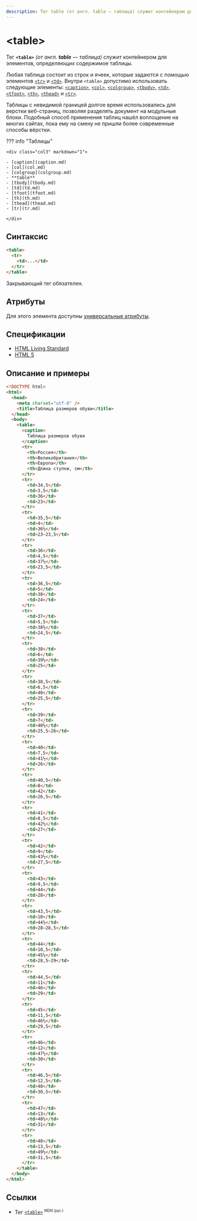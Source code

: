 ```yaml
---
description: Тег table (от англ. table — таблица) служит контейнером для элементов, определяющих содержимое таблицы
---
```


# &lt;table&gt;

Тег **`<table>`** _(от англ. **table** — таблица)_ служит контейнером для элементов, определяющих содержимое таблицы.

Любая таблица состоит из строк и ячеек, которые задаются с помощью элементов [`<tr>`](tr.md) и [`<td>`](td.md). Внутри `<table>` допустимо использовать следующие элементы: [`<caption>`](caption.md), [`<col>`](col.md), [`<colgroup>`](colgroup.md), [`<tbody>`](tbody.md), [`<td>`](td.md), [`<tfoot>`](tfoot.md), [`<th>`](th.md), [`<thead>`](thead.md) и [`<tr>`](tr.md).

Таблицы с невидимой границей долгое время использовались для верстки веб-страниц, позволяя разделять документ на модульные блоки. Подобный способ применения таблиц нашёл воплощение на многих сайтах, пока ему на смену не пришли более современные способы вёрстки.

??? info "Таблицы"

    <div class="col3" markdown="1">

    - [caption](caption.md)
    - [col](col.md)
    - [colgroup](colgroup.md)
    - **table**
    - [tbody](tbody.md)
    - [td](td.md)
    - [tfoot](tfoot.md)
    - [th](th.md)
    - [thead](thead.md)
    - [tr](tr.md)

    </div>

## Синтаксис

```html
<table>
  <tr>
    <td>...</td>
  </tr>
</table>
```

Закрывающий тег обязателен.

## Атрибуты

Для этого элемента доступны [универсальные атрибуты](uni-attr.md).

## Спецификации

- [HTML Living Standard](https://html.spec.whatwg.org/multipage/tables.html#the-table-element)
- [HTML 5](http://www.w3.org/TR/html5/tabular-data.html#the-table-element)

## Описание и примеры

```html
<!DOCTYPE html>
<html>
  <head>
    <meta charset="utf-8" />
    <title>Таблица размеров обуви</title>
  </head>
  <body>
    <table>
      <caption>
        Таблица размеров обуви
      </caption>
      <tr>
        <th>Россия</th>
        <th>Великобритания</th>
        <th>Европа</th>
        <th>Длина ступни, см</th>
      </tr>
      <tr>
        <td>34,5</td>
        <td>3,5</td>
        <td>36</td>
        <td>23</td>
      </tr>
      <tr>
        <td>35,5</td>
        <td>4</td>
        <td>36⅔</td>
        <td>23–23,5</td>
      </tr>
      <tr>
        <td>36</td>
        <td>4,5</td>
        <td>37⅓</td>
        <td>23,5</td>
      </tr>
      <tr>
        <td>36,5</td>
        <td>5</td>
        <td>38</td>
        <td>24</td>
      </tr>
      <tr>
        <td>37</td>
        <td>5,5</td>
        <td>38⅔</td>
        <td>24,5</td>
      </tr>
      <tr>
        <td>38</td>
        <td>6</td>
        <td>39⅓</td>
        <td>25</td>
      </tr>
      <tr>
        <td>38,5</td>
        <td>6,5</td>
        <td>40</td>
        <td>25,5</td>
      </tr>
      <tr>
        <td>39</td>
        <td>7</td>
        <td>40⅔</td>
        <td>25,5–26</td>
      </tr>
      <tr>
        <td>40</td>
        <td>7,5</td>
        <td>41⅓</td>
        <td>26</td>
      </tr>
      <tr>
        <td>40,5</td>
        <td>8</td>
        <td>42</td>
        <td>26,5</td>
      </tr>
      <tr>
        <td>41</td>
        <td>8,5</td>
        <td>42⅔</td>
        <td>27</td>
      </tr>
      <tr>
        <td>42</td>
        <td>9</td>
        <td>43⅓</td>
        <td>27,5</td>
      </tr>
      <tr>
        <td>43</td>
        <td>9,5</td>
        <td>44</td>
        <td>28</td>
      </tr>
      <tr>
        <td>43,5</td>
        <td>10</td>
        <td>44⅔</td>
        <td>28–28,5</td>
      </tr>
      <tr>
        <td>44</td>
        <td>10,5</td>
        <td>45⅓</td>
        <td>28,5–29</td>
      </tr>
      <tr>
        <td>44,5</td>
        <td>11</td>
        <td>46</td>
        <td>29</td>
      </tr>
      <tr>
        <td>45</td>
        <td>11,5</td>
        <td>46⅔</td>
        <td>29,5</td>
      </tr>
      <tr>
        <td>46</td>
        <td>12</td>
        <td>47⅓</td>
        <td>30</td>
      </tr>
      <tr>
        <td>46,5</td>
        <td>12,5</td>
        <td>48</td>
        <td>30,5</td>
      </tr>
      <tr>
        <td>47</td>
        <td>13</td>
        <td>48⅔</td>
        <td>31</td>
      </tr>
      <tr>
        <td>48</td>
        <td>13,5</td>
        <td>49⅓</td>
        <td>31,5</td>
      </tr>
    </table>
  </body>
</html>
```

## Ссылки

- Тег [`<table>`](https://developer.mozilla.org/ru/docs/Web/HTML/Element/table) <sup><small>MDN (рус.)</small></sup>
